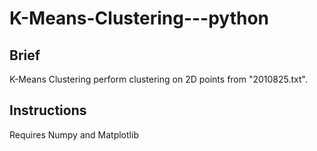 # K-Means-Clustering---python

## Brief
K-Means Clustering perform clustering on 2D points from "2010825.txt".

## Instructions
Requires Numpy and Matplotlib
